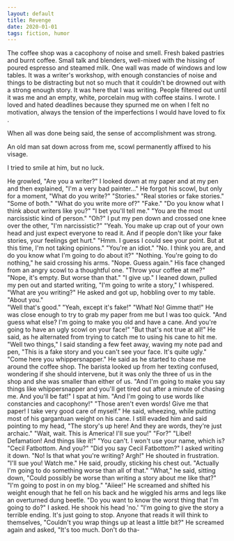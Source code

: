 ```yaml
---
layout: default
title: Revenge
date: 2020-01-01
tags: fiction, humor
---
```

The coffee shop was a cacophony of noise and smell. Fresh baked pastries and burnt coffee.  Small talk and blenders, well-mixed with the hissing of poured espresso and steamed milk.  One wall was made of windows and low tables. It was a writer's workshop, with enough constancies of noise and things to be distracting but not so much that it couldn't be drowned out with a strong enough story. 
It was here that I was writing. People filtered out until it was me and an empty, white, porcelain mug with coffee stains. I wrote. I loved and hated deadlines because they spurned me on when I felt no motivation, always the tension of the imperfections I would have loved to fix . 

When all was done being said, the sense of accomplishment was strong. 

An old man sat down across from me, scowl permanently affixed to his visage. 

I tried to smile at him, but no luck. 

He growled, "Are you a writer?" 
I looked down at my paper and at my pen and then explained, "I'm a very bad painter..." 
He forgot his scowl, but only for a moment, "What do you write?" 
"Stories." 
"Real stories or fake stories." 
"Some of both." 
"What do you write more of?" 
"Fake." 
"Do you know what I think about writers like you?" 
"I bet you'll tell me." 
"You are the most narcissistic kind of person." 
"Oh?" I put my pen down and crossed one knee over the other, "I'm narcissistic?" 
"Yeah. You make up crap out of your own head and just expect everyone to read it. And if 
people don't like your fake stories, your feelings get hurt." 
"Hmm. I guess I could see your point. But at this time, I'm not taking opinions."
"You're an idiot." 
"No. I think you are, and do you know what I'm going to do about it?" 
"Nothing. You're going to do nothing," he said crossing his arms. 
"Nope. Guess again." 
His face changed from an angry scowl to a thoughtful one. "Throw your coffee at me?" 
"Nope, it's empty. But worse than that." 
"I give up." 
I leaned down, pulled my pen out and started writing, "I'm going to write a story," I whispered. 
"What are you writing?" He asked and got up, hobbling over to my table. 
"About you."  
"Well that's good." 
"Yeah, except it's fake!" 
"What! No! Gimme that!" He was close enough to try to grab my paper from me but I was too 
quick. 
"And guess what else? I'm going to make you old and have a cane. And you're going to have an ugly scowl on your face!" 
"But that's not true at all!" He said, as he alternated from trying to catch me to using his cane to hit me. 
"Well two things," I said standing a few feet away, waving my note pad and pen, "This is 
a fake story and you can't see your face. It's quite ugly." 
"Come here you whippersnapper." He said as he started to chase me around the coffee shop. 
The barista looked up from her texting confused, wondering if she should intervene, but it was only the three of us in the shop and she was smaller than either of us. 
"And I'm going to make you say things like whippersnapper and you'll get tired out after a 
minute of chasing me. And you'll be fat!" I spat at him. "And I'm going to use words like 
constancies and cacophony!" 
"Those aren't even words! Give me that paper! I take very good care of myself." He said, 
wheezing, while putting most of his gargantuan weight on his cane. 
I still evaded him and said pointing to my head, "The story's up here! And they are words, 
they're just archaic." 
"Wait, wait. This is America! I'll sue you!" 
"For?" 
"Libel! Defamation! And things like it!" 
"You can't. I won't use your name, which is? 
"Cecil Fatbottom. And you?" 
"Did you say Cecil Fatbottom?" I asked writing it down. 
"No! Is that what you're writing? Argh!" He shouted in frustration. 
"I'll sue you! Watch me." He said, proudly, sticking his chest out. 
"Actually I'm going to do something worse than all of that." 
"What," he said, sitting down, "Could possibly be worse than writing a story about me like 
that?" 
"I'm going to post in on my blog." 
"Aiiee!" He screamed and shifted his weight enough that he fell on his back and he wiggled his 
arms and legs like an overturned dung beetle. 
"Do you want to know the worst thing that I'm going to do?" I asked. 
He shook his head 'no.' 
"I'm going to give the story a terrible ending. It's just going to stop. Anyone that reads it will 
think to themselves, "Couldn't you wrap things up at least a little bit?" 
He screamed again and asked, "It's too much. Don't do tha- 